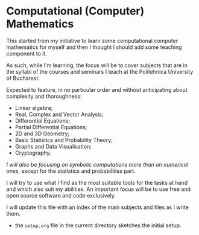 # Computational (Computer) Mathematics

This started from my initiative to learn some computational computer mathematics
for myself and then I thought I should add some teaching component to it.

As such, while I'm learning, the focus will be to cover subjects that are in
the syllabi of the courses and seminars I teach at the Politehnica University
of Bucharest.

Expected to feature, in no particular order and without anticipating about complexity
and thoroughness:
- Linear algebra;
- Real, Complex and Vector Analysis;
- Differential Equations;
- Partial Differential Equations;
- 2D and 3D Geometry;
- Basic Statistics and Probability Theory;
- Graphs and Data Visualisation;
- Cryptography.

*I will also be focusing on symbolic computations more than on numerical ones*,
except for the statistics and probabilities part.

I will try to use what I find as the most suitable tools for the tasks at hand
and which also suit my abilities. An important focus will be to use free and
open source software and code exclusively.

I will update this file with an index of the main subjects and files as
I write them.

- the `setup.org` file in the current directory sketches the initial setup.

